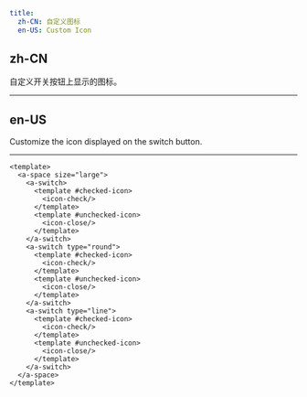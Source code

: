 ```yaml
title:
  zh-CN: 自定义图标
  en-US: Custom Icon
```

## zh-CN

自定义开关按钮上显示的图标。

---

## en-US

Customize the icon displayed on the switch button.

---

```vue
<template>
  <a-space size="large">
    <a-switch>
      <template #checked-icon>
        <icon-check/>
      </template>
      <template #unchecked-icon>
        <icon-close/>
      </template>
    </a-switch>
    <a-switch type="round">
      <template #checked-icon>
        <icon-check/>
      </template>
      <template #unchecked-icon>
        <icon-close/>
      </template>
    </a-switch>
    <a-switch type="line">
      <template #checked-icon>
        <icon-check/>
      </template>
      <template #unchecked-icon>
        <icon-close/>
      </template>
    </a-switch>
  </a-space>
</template>
```

